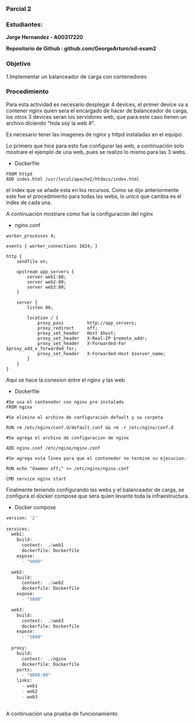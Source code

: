 
### Parcial 2

### Estudiantes: 
**Jorge Hernandez - A00317220**

**Repositorio de Github : github.com/GeorgeArturo/sd-exam2**

### Objetivo 
1.Implementar un balanceador de carga con contenedores

### Procedimiento

Para esta actividad es necesario desplegar 4 devices, el primer device va a contener nginx quien sera el encargado de hacer de balanceador de carga, los otros 3 devices seran los servidores web, que para este caso tienen un archivo diciendo "hola soy la web #".

Es necesario tener las imagenes de nginx y httpd instaladas en el equipo.

Lo primero que hice para esto fue configurar las web, a continuación solo mostrare el ejemplo de una web, pues se realizo lo mismo para las 3 webs.

* Dockerfile
```
FROM httpd
ADD index.html /usr/local/apache2/htdocs/index.html
```

el index que se añade esta en los recursos.
Como se dijo anteriormente este fue el procedimiento para todas las webs, lo unico que cambia es el index de cada una.

A continuación mostrare como fue la configuración del nginx 
* nginx.conf

```
worker_processes 4;
 
events { worker_connections 1024; }
 
http {
    sendfile on;
 
    upstream app_servers {
        server web1:80;
        server web2:80;
        server web3:80;
    }
 
    server {
        listen 80;
 
        location / {
            proxy_pass         http://app_servers;
            proxy_redirect     off;
            proxy_set_header   Host $host;
            proxy_set_header   X-Real-IP $remote_addr;
            proxy_set_header   X-Forwarded-For $proxy_add_x_forwarded_for;
            proxy_set_header   X-Forwarded-Host $server_name;
        }
    }
}
```
Aqui se hace la conexion entre el nginx y las web

* Dockerfile

```
#Se usa el contenedor con nginx pre instalado
FROM nginx

#Se elimina el archivo de configuración default y su carpeta

RUN rm /etc/nginx/conf.d/default.conf && rm -r /etc/nginx/conf.d

#Se agrega el archivo de configuracion de nginx

ADD nginx.conf /etc/nginx/nginx.conf

#Se agrega esta linea para que el contenedor no termine su ejecucion.

RUN echo "daemon off;" >> /etc/nginx/nginx.conf

CMD service nginx start
```
Finalmente teniendo configurando las webs y el balanceador de carga, se configura el docker compose que sera quien levante toda la infraestructura.
* Docker compose
``` python
version: '2'
 
services:
  web1:
    build:
      context:  ./web1
      dockerfile: Dockerfile
    expose:
      - "5000"

  web2:
    build:
      context:  ./web2
      dockerfile: Dockerfile
    expose:
      - "5000"

  web3:
    build:
      context:  ./web3
      dockerfile: Dockerfile
    expose:
      - "5000"
 
  proxy:
    build:
      context:  ./nginx
      dockerfile: Dockerfile
    ports:
      - "8080:80"
    links:
      - web1
      - web2
      - web3
 
```

A continuación una prueba de funcionamiento
